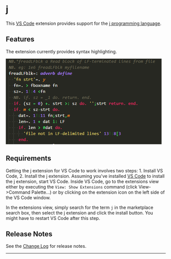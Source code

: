 # j

This [VS Code](https://code.visualstudio.com) extension provides support for the [j programming language](http://www.jsoftware.com/).

## Features

The extension currently provides syntax highlighting.

![syntax highlighting](images/syntaxhilite.png)

## Requirements

Getting the j extension for VS Code to work involves two steps: 1.
Install VS Code, 2. Install the j extension.
Assuming you've installed [VS Code](https://code.visualstudio.com/) to install the j extension, start VS Code. Inside VS Code, go to the extensions view either by
executing the ``View: Show Extensions`` command (click View->Command Palette...)
or by clicking on the extension icon on the left side of the VS Code
window.

In the extensions view, simply search for the term ``j`` in the marketplace
search box, then select the j extension and click the install button.
You might have to restart VS Code after this step.

## Release Notes

See the [Change Log](CHANGELOG.md) for release notes.

-----------------------------------------------------------------------------------------------------------
